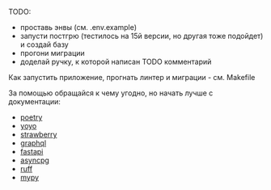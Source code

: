 TODO:
- проставь энвы (см. .env.example)
- запусти постгрю (тестилось на 15й версии, но другая тоже подойдет) и создай базу
- прогони миграции
- доделай ручку, к которой написан TODO комментарий

Как запустить приложение, прогнать линтер и миграции - см. Makefile

За помощью обращайся к чему угодно, но начать лучше с документации:
- [poetry](https://python-poetry.org/)
- [yoyo](https://ollycope.com/software/yoyo/latest/)
- [strawberry](https://strawberry.rocks/docs)
- [graphql](https://graphql.org/learn/)
- [fastapi](https://fastapi.tiangolo.com/)
- [asyncpg](https://magicstack.github.io/asyncpg/current/)
- [ruff](https://docs.astral.sh/ruff/)
- [mypy](https://mypy.readthedocs.io/en/stable/getting_started.html)
